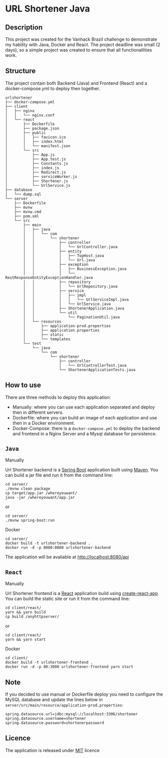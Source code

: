 # URL Shortener Java

## Description
This project was created for the Vanhack Brazil challenge to demonstrate my hability with Java, Docker and React. The project deadline was small (2 days), so a simple project was created to ensure that all functionallities work.

## Structure
The project contain both Backend (Java) and Frontend (React) and a docker-compose.yml to deploy then together.
```
urlshortener
├── docker-compose.yml
├── client
│   ├── nginx
│   │   └── nginx.conf
│   └── react
│       ├── Dockerfile
│       ├── package.json
│       ├── public
│       │   ├── favicon.ico
│       │   ├── index.html
│       │   └── manifest.json
│       └── src
│           ├── App.js
│           ├── App.test.js
│           ├── Constants.js
│           ├── index.js
│           ├── Redirect.js
│           ├── serviceWorker.js
│           ├── Shortener.js
│           └── UrlService.js
├── database
│   └── dump.sql
└── server
    ├── Dockerfile
    ├── mvnw
    ├── mvnw.cmd
    ├── pom.xml
    └── src
        ├── main
        │   ├── java
        │   │   └── com
        │   │       └── shortener
        │   │           ├── controller
        │   │           │   └── UrlController.java
        │   │           ├── entity
        │   │           │   ├── TopHost.java
        │   │           │   └── Url.java
        │   │           ├── exception
        │   │           │   ├── BusinessException.java
        │   │           │   └── RestResponseEntityExceptionHandler.java
        │   │           ├── repository
        │   │           │   └── UrlRepository.java
        │   │           ├── service
        │   │           │   ├── impl
        │   │           │   │   └── UrlServiceImpl.java
        │   │           │   └── UrlService.java
        │   │           ├── ShortenerApplication.java
        │   │           └── util
        │   │               └── PaginationUtil.java
        │   └── resources
        │       ├── application-prod.properties
        │       ├── application.properties
        │       ├── static
        │       └── templates
        └── test
            └── java
                └── com
                    └── shortener
                        ├── controller
                        │   └── UrlControllerTest.java
                        └── ShortenerApplicationTests.java
```

## How to use
There are three methods to deploy this application:
- Manually: where you can use each application separated and deploy then in different servers.
- Dockerfile: where you can build an image of each application and use then in a Docker environment.
- Docker-Compose: there is a `docker-compose.yml` to deploy the backend and frontend in a Nginx Server and a Mysql database for persistence.

## `Java`
Manually

Url Shortener backend is a [Spring Boot](https://spring.io/guides/gs/spring-boot) application built using [Maven](https://spring.io/guides/gs/maven/). You can build a jar file and run it from the command line:
```
cd server/
./mvnw clean package
cp target/app.jar /whereyouwant/
java -jar /whereyouwant/app.jar
```
or 
```
cd server/
./mvnw spring-boot:run
```

Docker
``` 
cd server/
docker build -t urlshortener-backend . 
docker run -d -p 8080:8080 urlshortener-backend

```

The application will be avaliable at [http://localhost:8080/api](http://localhost:8080/api)

## `React`
Manually

Url Shortener frontend is a [React](https://reactjs.org/) application build using [create-react-app](https://github.com/facebook/create-react-app). You can build the static site or run it from the command line:
```
cd client/react/
yarn && yarn build
cp build /anyhttpserver/ 
```
or 
```
cd client/react/
yarn && yarn start
```
Docker
```
cd client/
docker build -t urlshortener-frontend . 
docker run -d -p 80:3000 urlshortener-frontend yarn start

```

## Note

If you decided to use manual or Dockerfile deploy you need to configure the MySQL database and update the lines below in `server/src/main/resource/application-prod.properties`:

```
spring.datasource.url=jdbc:mysql://localhost:3306/shortener
spring.datasource.username=shortener
spring.datasource.password=shortenerpassword
```
## Licence

The application is released under [MIT](https://github.com/romuloprandini/urlshortener/blob/master/LICENSE) licence
